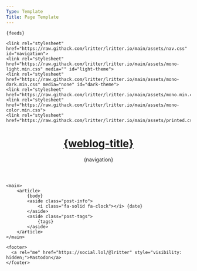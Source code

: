 ```yaml
---
Type: Template
Title: Page Template
---
```


<!DOCTYPE html>
<html lang="en">

<head>
	<title>{weblog-title}{separator}{post-title}</title>
	<meta charset="utf-8">
	<meta name="viewport" content="width=device-width, initial-scale=1">
	<meta name="fediverse:creator" content="@lritter@social.lol" />
	
	{feeds}

	<link rel="stylesheet" href="https://raw.githack.com/lritter/lritter.io/main/assets/nav.css" id="navigation">
	<link rel="stylesheet" href="https://raw.githack.com/lritter/lritter.io/main/assets/mono-light.min.css" media="" id="light-theme">
	<link rel="stylesheet" href="https://raw.githack.com/lritter/lritter.io/main/assets/mono-dark.min.css" media="none" id="dark-theme">
	<link rel="stylesheet" href="https://raw.githack.com/lritter/lritter.io/main/assets/mono.min.css">
	<link rel="stylesheet" href="https://raw.githack.com/lritter/lritter.io/main/assets/mono-color.min.css">
	<link rel="stylesheet" href="https://raw.githack.com/lritter/lritter.io/main/assets/printed.css">
</head>

<body>
<div class="container">
	<header>
		<h1 class="weblog-title"><a href="{base-path}">{weblog-title}</a></h1>
		{navigation}
	</header>

	<main>
		<article>
			{body}
			<aside class="post-info">
				<i class="fa-solid fa-clock"></i> {date}
			</aside>
			<aside class="post-tags">
				{tags}
			</aside>
		</article>
	</main>

	<footer>
	  <a rel="me" href="https://social.lol/@lritter" style="visibility: hidden;">Mastodon</a>
	</footer>
</div>
</body>

</html>